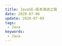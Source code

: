 ```yaml
---
title: JavaSE-版本演进之路
date: 2020-07-06
update: 2020-07-09
tags:
 - Java
keywords:
 - Java
---
```




